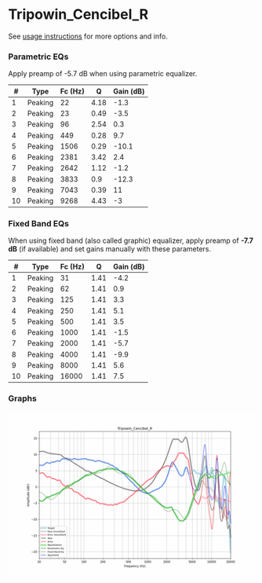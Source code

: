 # Tripowin_Cencibel_R
See [usage instructions](https://github.com/jaakkopasanen/AutoEq#usage) for more options and info.

### Parametric EQs
Apply preamp of -5.7 dB when using parametric equalizer.

|   # | Type    |   Fc (Hz) |    Q |   Gain (dB) |
|-----|---------|-----------|------|-------------|
|   1 | Peaking |        22 | 4.18 |        -1.3 |
|   2 | Peaking |        23 | 0.49 |        -3.5 |
|   3 | Peaking |        96 | 2.54 |         0.3 |
|   4 | Peaking |       449 | 0.28 |         9.7 |
|   5 | Peaking |      1506 | 0.29 |       -10.1 |
|   6 | Peaking |      2381 | 3.42 |         2.4 |
|   7 | Peaking |      2642 | 1.12 |        -1.2 |
|   8 | Peaking |      3833 | 0.9  |       -12.3 |
|   9 | Peaking |      7043 | 0.39 |        11   |
|  10 | Peaking |      9268 | 4.43 |        -3   |

### Fixed Band EQs
When using fixed band (also called graphic) equalizer, apply preamp of **-7.7 dB** (if available) and set gains manually with these parameters.

|   # | Type    |   Fc (Hz) |    Q |   Gain (dB) |
|-----|---------|-----------|------|-------------|
|   1 | Peaking |        31 | 1.41 |        -4.2 |
|   2 | Peaking |        62 | 1.41 |         0.9 |
|   3 | Peaking |       125 | 1.41 |         3.3 |
|   4 | Peaking |       250 | 1.41 |         5.1 |
|   5 | Peaking |       500 | 1.41 |         3.5 |
|   6 | Peaking |      1000 | 1.41 |        -1.5 |
|   7 | Peaking |      2000 | 1.41 |        -5.7 |
|   8 | Peaking |      4000 | 1.41 |        -9.9 |
|   9 | Peaking |      8000 | 1.41 |         5.6 |
|  10 | Peaking |     16000 | 1.41 |         7.5 |

### Graphs
![](./Tripowin_Cencibel_R.png)
